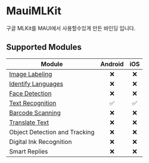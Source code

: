 # MauiMLKit

구글 MLKit를 MAUI에서 사용할수있게 만든 바인딩 입니다.

## Supported Modules

| Module                                     | Android | iOS |
| ------------------------------------------ | :-----: | :-: |
| [Image Labeling](./image-labeling)         |   ❌    | ❌  |
| [Identify Languages](./identify-languages) |   ❌    | ❌  |
| [Face Detection](./face-detection)         |   ❌    | ❌  |
| [Text Recognition](./text-recognition)     |   ✅    | ✅  |
| [Barcode Scanning](./barcode-scanning)     |   ❌    | ❌  |
| [Translate Text](./translate-text)         |   ❌    | ❌  |
| Object Detection and Tracking              |   ❌    | ❌  |
| Digital Ink Recognition                    |   ❌    | ❌  |
| Smart Replies                              |   ❌    | ❌  |
